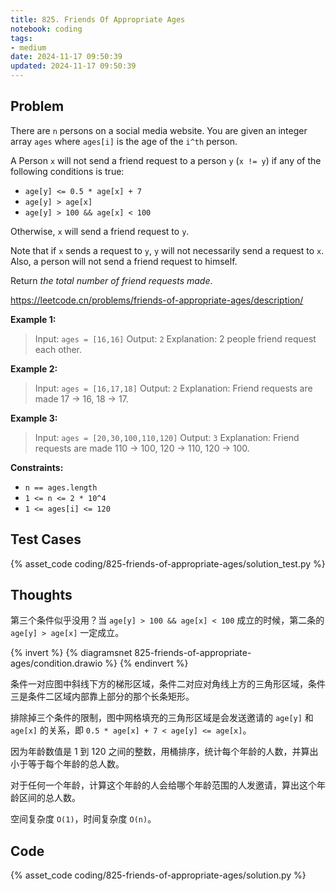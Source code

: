 ```yaml
---
title: 825. Friends Of Appropriate Ages
notebook: coding
tags:
- medium
date: 2024-11-17 09:50:39
updated: 2024-11-17 09:50:39
---
```

## Problem

There are `n` persons on a social media website. You are given an integer array `ages` where `ages[i]` is the age of the `i^th` person.

A Person `x` will not send a friend request to a person `y` (`x != y`) if any of the following conditions is true:

- `age[y] <= 0.5 * age[x] + 7`
- `age[y] > age[x]`
- `age[y] > 100 && age[x] < 100`

Otherwise, `x` will send a friend request to `y`.

Note that if `x` sends a request to `y`, `y` will not necessarily send a request to `x`. Also, a person will not send a friend request to himself.

Return _the total number of friend requests made_.

<https://leetcode.cn/problems/friends-of-appropriate-ages/description/>

**Example 1:**

> Input: `ages = [16,16]`
> Output: `2`
> Explanation: 2 people friend request each other.

**Example 2:**

> Input: `ages = [16,17,18]`
> Output: `2`
> Explanation: Friend requests are made 17 -> 16, 18 -> 17.

**Example 3:**

> Input: `ages = [20,30,100,110,120]`
> Output: `3`
> Explanation: Friend requests are made 110 -> 100, 120 -> 110, 120 -> 100.

**Constraints:**

- `n == ages.length`
- `1 <= n <= 2 * 10^4`
- `1 <= ages[i] <= 120`

## Test Cases

{% asset_code coding/825-friends-of-appropriate-ages/solution_test.py %}

## Thoughts

第三个条件似乎没用？当 `age[y] > 100 && age[x] < 100` 成立的时候，第二条的 `age[y] > age[x]` 一定成立。

{% invert %}
{% diagramsnet 825-friends-of-appropriate-ages/condition.drawio %}
{% endinvert %}

条件一对应图中斜线下方的梯形区域，条件二对应对角线上方的三角形区域，条件三是条件二区域内部靠上部分的那个长条矩形。

排除掉三个条件的限制，图中网格填充的三角形区域是会发送邀请的 `age[y]` 和 `age[x]` 的关系，即 `0.5 * age[x] + 7 < age[y] <= age[x]`。

因为年龄数值是 1 到 120 之间的整数，用桶排序，统计每个年龄的人数，并算出小于等于每个年龄的总人数。

对于任何一个年龄，计算这个年龄的人会给哪个年龄范围的人发邀请，算出这个年龄区间的总人数。

空间复杂度 `O(1)`，时间复杂度 `O(n)`。

## Code

{% asset_code coding/825-friends-of-appropriate-ages/solution.py %}
